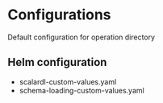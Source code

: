 # Configurations

Default configuration for operation directory

## Helm configuration

- scalardl-custom-values.yaml
- schema-loading-custom-values.yaml
